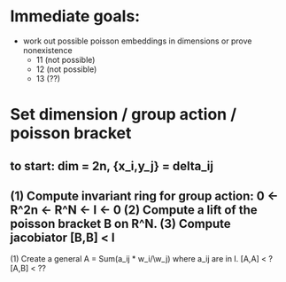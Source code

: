 # Immediate goals:
* work out possible poisson embeddings in dimensions or prove nonexistence
    - 11 (not possible)
    - 12 (not possible)
    - 13 (??)


# Set dimension / group action / poisson bracket
## to start: dim = 2n, {x_i,y_j} = delta_ij

(1) Compute invariant ring for group action: 0 <- R^2n <- R^N <- I <- 0
(2) Compute a lift of the poisson bracket B on R^N.
(3) Compute jacobiator [B,B] < I
---
(1) Create a general A = Sum(a_ij * w_i/\w_j) where a_ij are in I.
[A,A] < ?
[A,B] < ??
